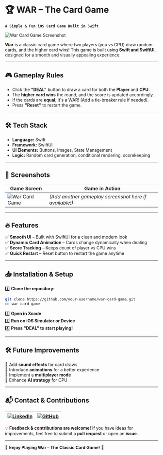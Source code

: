 # 🏆 WAR – The Card Game  

**`A Simple & Fun iOS Card Game Built in Swift`**  

![War Card Game Screenshot](Screenshot%202025-02-16%20at%208.29.00%E2%80%AFPM.png)  

**War** is a classic card game where two players (you vs CPU) draw random cards, and the higher card wins! This game is built using **Swift and SwiftUI**, designed for a smooth and visually appealing experience.  

---

## 🎮 **Gameplay Rules**  

- Click the **"DEAL"** button to draw a card for both the **Player** and **CPU**.  
- The **higher card wins** the round, and the score is updated accordingly.  
- If the cards are **equal**, it's a WAR! (Add a tie-breaker rule if needed).  
- Press **"Reset"** to restart the game.  

---

## 🛠 **Tech Stack**  

- **Language:** Swift  
- **Framework:** SwiftUI  
- **UI Elements:** Buttons, Images, State Management  
- **Logic:** Random card generation, conditional rendering, scorekeeping  

---

## 📸 **Screenshots**  

| Game Screen | Game in Action |  
|-------------|---------------|  
| ![War Card Game](Screenshot%202025-02-16%20at%208.29.00%E2%80%AFPM.png) | *(Add another gameplay screenshot here if available!)* |  

---

## 🔥 **Features**  

✅ **Smooth UI** – Built with SwiftUI for a clean and modern look  
✅ **Dynamic Card Animation** – Cards change dynamically when dealing  
✅ **Score Tracking** – Keeps count of player vs CPU wins  
✅ **Quick Restart** – Reset button to restart the game anytime  

---

## 📥 **Installation & Setup**  

1️⃣ **Clone the repository:**  
```bash
git clone https://github.com/your-username/war-card-game.git
cd war-card-game
```
2️⃣ **Open in Xcode**  
3️⃣ **Run on iOS Simulator or Device**  
4️⃣ **Press "DEAL" to start playing!**  

---

## 🛠 **Future Improvements**  

🚀 Add **sound effects** for card draws  
🚀 Introduce **animations** for a better experience  
🚀 Implement a **multiplayer mode**  
🚀 Enhance **AI strategy** for CPU  

---

## 📬 **Contact & Contributions**  

| [![LinkedIn](https://img.shields.io/badge/LinkedIn-0077B5?style=for-the-badge&logo=linkedin&logoColor=white)](https://www.linkedin.com/in/vikshitkode/) | [![GitHub](https://img.shields.io/badge/GitHub-181717?style=for-the-badge&logo=github&logoColor=white)](https://github.com/vikshitkode) |  
|---|---|  

💡 **Feedback & contributions are welcome!** If you have ideas for improvements, feel free to submit a **pull request** or open an **issue**.  

---

🚀 **Enjoy Playing War – The Classic Card Game!** 🎴  
